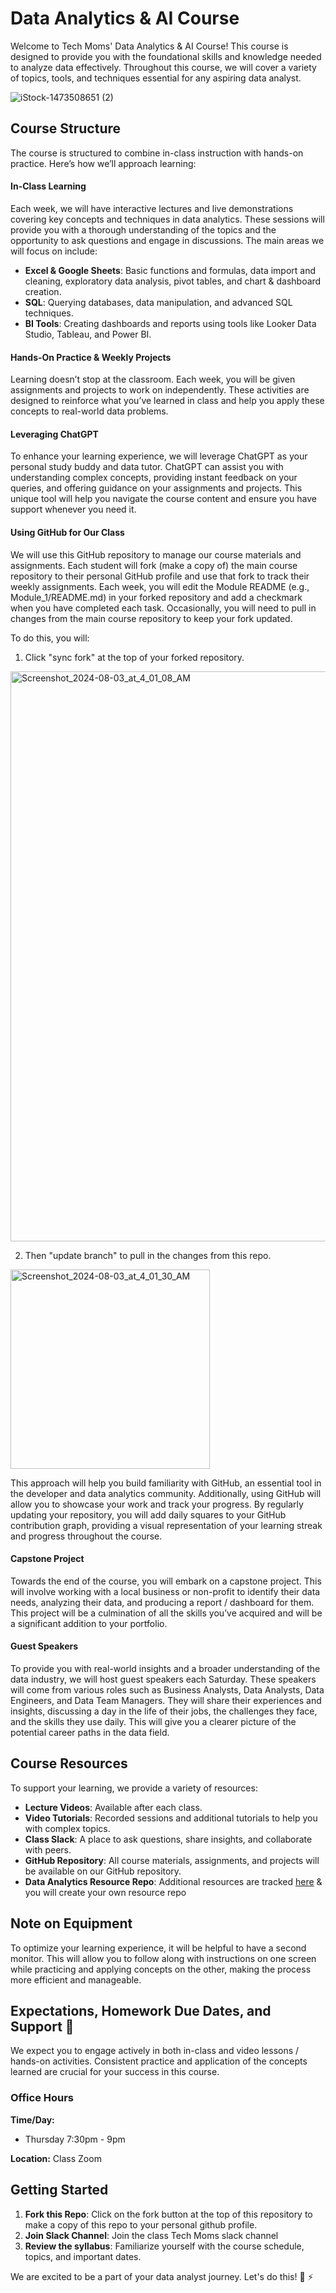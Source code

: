 # Data Analytics & AI Course

Welcome to Tech Moms' Data Analytics & AI Course! This course is designed to provide you with the foundational skills and knowledge needed to analyze data effectively. Throughout this course, we will cover a variety of topics, tools, and techniques essential for any aspiring data analyst.

![iStock-1473508651 (2)](https://github.com/user-attachments/assets/66897ef3-d7e5-435f-8dfe-ccb735a96c87)

## Course Structure

The course is structured to combine in-class instruction with hands-on practice. Here’s how we’ll approach learning:

#### In-Class Learning

Each week, we will have interactive lectures and live demonstrations covering key concepts and techniques in data analytics. These sessions will provide you with a thorough understanding of the topics and the opportunity to ask questions and engage in discussions. The main areas we will focus on include:

- **Excel & Google Sheets**: Basic functions and formulas, data import and cleaning, exploratory data analysis, pivot tables, and chart & dashboard creation.
- **SQL**: Querying databases, data manipulation, and advanced SQL techniques.
- **BI Tools**: Creating dashboards and reports using tools like Looker Data Studio, Tableau, and Power BI.

#### Hands-On Practice & Weekly Projects

Learning doesn’t stop at the classroom. Each week, you will be given assignments and projects to work on independently. These activities are designed to reinforce what you’ve learned in class and help you apply these concepts to real-world data problems.

#### Leveraging ChatGPT
To enhance your learning experience, we will leverage ChatGPT as your personal study buddy and data tutor. ChatGPT can assist you with understanding complex concepts, providing instant feedback on your queries, and offering guidance on your assignments and projects. This unique tool will help you navigate the course content and ensure you have support whenever you need it.

#### Using GitHub for Our Class

We will use this GitHub repository to manage our course materials and assignments. Each student will fork (make a copy of) the main course repository to their personal GitHub profile and use that fork to track their weekly assignments. Each week, you will edit the Module README (e.g., Module_1/README.md) in your forked repository and add a checkmark when you have completed each task. Occasionally, you will need to pull in changes from the main course repository to keep your fork updated. 

To do this, you will: 

1) Click "sync fork" at the top of your forked repository.

<img width="912" alt="Screenshot_2024-08-03_at_4_01_08_AM" src="https://github.com/user-attachments/assets/98a9602b-dbed-4fc1-9f32-500e3ae9165f">

2) Then "update branch" to pull in the changes from this repo.

<img width="319" alt="Screenshot_2024-08-03_at_4_01_30_AM" src="https://github.com/user-attachments/assets/5af0368f-f125-4279-b433-92e76aae72bf">

This approach will help you build familiarity with GitHub, an essential tool in the developer and data analytics community. Additionally, using GitHub will allow you to showcase your work and track your progress. By regularly updating your repository, you will add daily squares to your GitHub contribution graph, providing a visual representation of your learning streak and progress throughout the course.

#### Capstone Project

Towards the end of the course, you will embark on a capstone project. This will involve working with a local business or non-profit to identify their data needs, analyzing their data, and producing a report / dashboard for them. This project will be a culmination of all the skills you’ve acquired and will be a significant addition to your portfolio.

#### Guest Speakers
To provide you with real-world insights and a broader understanding of the data industry, we will host guest speakers each Saturday. These speakers will come from various roles such as Business Analysts, Data Analysts, Data Engineers, and Data Team Managers. They will share their experiences and insights, discussing a day in the life of their jobs, the challenges they face, and the skills they use daily. This will give you a clearer picture of the potential career paths in the data field.

## Course Resources

To support your learning, we provide a variety of resources:

- **Lecture Videos**: Available after each class.
- **Video Tutorials**: Recorded sessions and additional tutorials to help you with complex topics.
- **Class Slack**: A place to ask questions, share insights, and collaborate with peers.
- **GitHub Repository**: All course materials, assignments, and projects will be available on our GitHub repository.
- **Data Analytics Resource Repo**: Additional resources are tracked [here](https://github.com/Tech-Moms/data-analytics-resources) & you will create your own resource repo

## Note on Equipment
To optimize your learning experience, it will be helpful to have a second monitor. This will allow you to follow along with instructions on one screen while practicing and applying concepts on the other, making the process more efficient and manageable.

## Expectations, Homework Due Dates, and Support 📅

We expect you to engage actively in both in-class and video lessons / hands-on activities. Consistent practice and application of the concepts learned are crucial for your success in this course.

### Office Hours

**Time/Day:**
- Thursday 7:30pm - 9pm

**Location:** Class Zoom 

## Getting Started

1. **Fork this Repo**: Click on the fork button at the top of this repository to make a copy of this repo to your personal github profile. 
1. **Join Slack Channel**: Join the class Tech Moms slack channel 
2. **Review the syllabus**: Familiarize yourself with the course schedule, topics, and important dates.

We are excited to be a part of your data analyst journey. Let's do this! 💪 ⚡️
